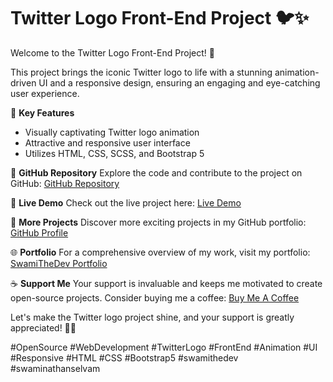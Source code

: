  # Twitter Logo Front-End Project 🐦✨

Welcome to the Twitter Logo Front-End Project! 👋

This project brings the iconic Twitter logo to life with a stunning animation-driven UI and a responsive design, ensuring an engaging and eye-catching user experience.

🌟 **Key Features**
- Visually captivating Twitter logo animation
- Attractive and responsive user interface
- Utilizes HTML, CSS, SCSS, and Bootstrap 5

🔗 **GitHub Repository**
Explore the code and contribute to the project on GitHub: [GitHub Repository](https://github.com/SwamiTheDev/web-components/tree/main/Twitter%20Logo)

🚀 **Live Demo**
Check out the live project here: [Live Demo](https://twitterlogo-swamithedev.netlify.app/)

📁 **More Projects**
Discover more exciting projects in my GitHub portfolio: [GitHub Profile](https://github.com/swamithedev/)

🌐 **Portfolio**
For a comprehensive overview of my work, visit my portfolio: [SwamiTheDev Portfolio](https://swamithedev.vercel.app)

☕ **Support Me**
Your support is invaluable and keeps me motivated to create open-source projects. Consider buying me a coffee: [Buy Me A Coffee](https://www.buymeacoffee.com/swamithedev)

Let's make the Twitter logo project shine, and your support is greatly appreciated! 🚀💪

#OpenSource #WebDevelopment #TwitterLogo #FrontEnd #Animation #UI #Responsive #HTML #CSS #Bootstrap5 #swamithedev #swaminathanselvam